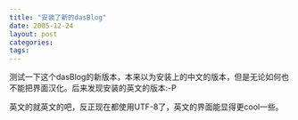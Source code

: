 ```yaml
---
title: "安装了新的dasBlog"
date: 2005-12-24
layout: post
categories: 
tags: 
---
```


测试一下这个dasBlog的新版本，本来以为安装上的中文的版本，但是无论如何也不能把界面汉化。后来发现安装的英文的版本:-P

英文的就英文的吧，反正现在都使用UTF-8了，英文的界面能显得更cool一些。